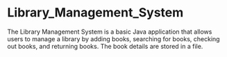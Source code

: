 # Library_Management_System
The Library Management System is a basic Java application that allows users to manage a library by adding books, searching for books, checking out books, and returning books. The book details are stored in a file.
